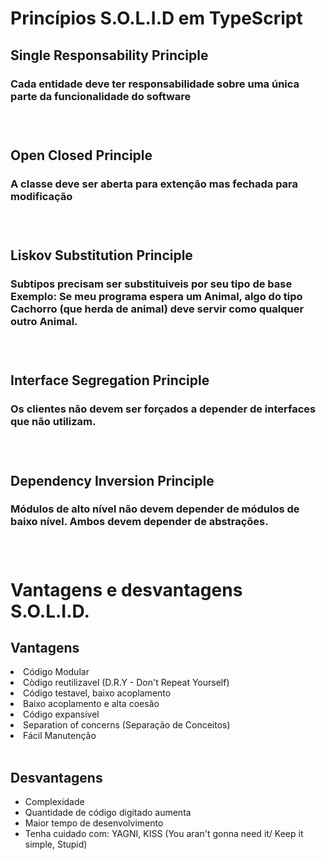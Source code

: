 # Princípios S.O.L.I.D em TypeScript

## Single Responsability Principle
<h3>Cada entidade deve ter responsabilidade sobre uma única parte da funcionalidade do software<h3><br>

## Open Closed Principle
<h3>A classe deve ser aberta para extenção mas fechada para modificação<h3><br>

## Liskov Substitution Principle
<h3>Subtipos precisam ser substituiveis por seu tipo de base <br>
Exemplo: Se meu programa espera um Animal, algo do tipo Cachorro
(que herda de animal) deve servir como qualquer outro Animal.<h3> <br>

## Interface Segregation Principle<mark>
<h3>Os clientes não devem ser forçados a depender de interfaces que não utilizam.<h3> <br>

## Dependency Inversion Principle
<h3>Módulos de alto nível não devem depender de módulos de baixo nível. Ambos devem depender de abstrações.<h3> <br>

 # Vantagens e desvantagens S.O.L.I.D.


## Vantagens

<li> Código Modular
<li> Còdigo reutilizavel (D.R.Y - Don't Repeat Yourself)
<li> Código testavel, baixo acoplamento
<li> Baixo acoplamento e alta coesão
<li> Código expansível
<li> Separation of concerns (Separação de Conceitos)
<li> Fácil Manutenção
<br><br>

## Desvantagens
- Complexidade
- Quantidade de código digitado aumenta
- Maior tempo de desenvolvimento
- Tenha cuidado com: YAGNI, KISS (You aran't gonna need it/ Keep it simple, Stupid)